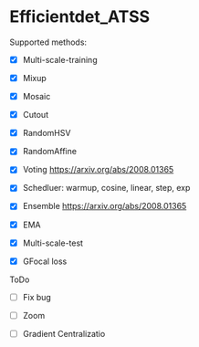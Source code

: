 # Efficientdet_ATSS

Supported methods:

- [x] Multi-scale-training
- [x] Mixup
- [x] Mosaic
- [x] Cutout
- [x] RandomHSV
- [x] RandomAffine
- [x] Voting https://arxiv.org/abs/2008.01365
- [x] Schedluer: warmup, cosine, linear, step, exp
- [x] Ensemble https://arxiv.org/abs/2008.01365
- [x] EMA
- [x] Multi-scale-test
- [x] GFocal loss



ToDo

- [ ] Fix bug
- [ ] Zoom
- [ ] Gradient Centralizatio

 

